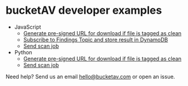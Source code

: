 # bucketAV developer examples

* JavaScript
  * [Generate pre-signed URL for download if file is tagged as clean](javascript/pre-signed-download-based-on-tag.js)
  * [Subscribe to Findings Topic and store result in DynamoDB](javascript/subscribe-to-findings-topic/)
  * [Send scan job](javascript/send-scan-job.js)
* Python
  * [Generate pre-signed URL for download if file is tagged as clean](python/pre-signed-download-based-on-tag.py)
  * [Send scan job](python/send-scan-job.py)

Need help? Send us an email hello@bucketav.com or open an issue.
